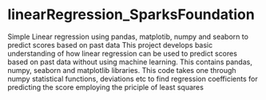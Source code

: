 # linearRegression_SparksFoundation
Simple Linear regression using pandas, matplotib, numpy and seaborn to predict scores based on past data
This project develops basic understanding of how linear regression can be used to predict scores based on past data without using machine learning. This contains pandas, numpy, seaborn and matplotlib libraries. This code takes one through numpy statistical functions, deviations etc to find regression coefficients for predicting the score employing the priciple of least squares 
